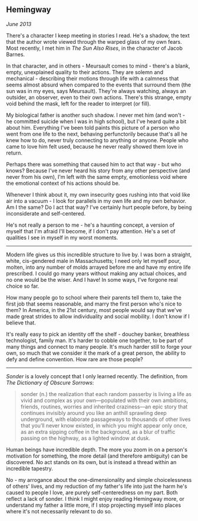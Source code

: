 Hemingway
---------

<p class="date"><em>June 2013</em></p>

There's a character I keep meeting in stories I read. He's a shadow, the text that the author wrote viewed through the warped glass of my own fears. Most recently, I met him in *The Sun Also Rises*, in the character of Jacob Barnes.

In that character, and in others - Meursault comes to mind - there's a blank, empty, unexplained quality to their actions. They are solemn and mechanical - describing their motions through life with a calmness that seems almost absurd when compared to the events that surround them (the sun was in my eyes, says Meursault). They're always watching, always an outsider, an observer, even to their own actions. There's this strange, empty void behind the mask, left for the reader to interpret (or fill).

My biological father is another such shadow. I never met him (and won't - he committed suicide when I was in high school), but I've heard quite a bit about him. Everything I've been told paints this picture of a person who went from one life to the next, behaving perfunctorily because that's all he knew how to do, never truly connecting to anything or anyone. People who came to love him felt used, because he never really showed them love in return.

Perhaps there was something that caused him to act that way - but who knows? Because I've never heard his story from any other perspective (and never from his own), I'm left with the same empty, emotionless void where the emotional context of his actions should be.

Whenever I think about it, my own insecurity goes rushing into that void like air into a vacuum - I look for parallels in my own life and my own behavior. Am I the same? Do I act that way? I've certainly hurt people before, by being inconsiderate and self-centered.

He's not really a person to me - he's a haunting concept, a version of myself that I'm afraid I'll become, if I don't pay attention. He's a set of qualities I see in myself in my worst moments.

***

Modern life gives us this incredible structure to live by. I was born a straight, white, cis-gendered male in Massachusetts; I need only let myself pour, molten, into any number of molds arrayed before me and have my entire life prescribed. I could go many years without making any actual choices, and no one would be the wiser. And I have! In some ways, I've forgone real choice so far.

How many people go to school where their parents tell them to, take the first job that seems reasonable, and marry the first person who's nice to them? In America, in the 21st century, most people would say that we've made great strides to allow individuality and social mobility. I don't know if I believe that.

It's really easy to pick an identity off the shelf - douchey banker, breathless technologist, family man. It's harder to cobble one together, to be part of many things and connect to many people. It's much harder still to forge your own, so much that we consider it the mark of a great person, the ability to defy and define convention. How rare are those people?

***

*Sonder* is a lovely concept that I only learned recently. The definition, from *The Dictionary of Obscure Sorrows*:

> sonder (n.) the realization that each random passerby is living a life as vivid and complex as your own—populated with their own ambitions, friends, routines, worries and inherited craziness—an epic story that continues invisibly around you like an anthill sprawling deep underground, with elaborate passageways to thousands of other lives that you’ll never know existed, in which you might appear only once, as an extra sipping coffee in the background, as a blur of traffic passing on the highway, as a lighted window at dusk.

Human beings have incredible depth. The more you zoom in on a person's motivation for something, the more detail (and therefore ambiguity) can be discovered. No act stands on its own, but is instead a thread within an incredible tapestry.

No - my arrogance about the one-dimensionality and simple choicelessness of others' lives, and my reduction of my father's life into just the harm he's caused to people I love, are purely self-centeredness on my part. Both reflect a lack of sonder. I think I might enjoy reading Hemingway more, or understand my father a little more, if I stop projecting myself into places where it's not necessarily relevant to do so.
